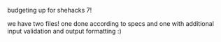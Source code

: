 budgeting up for shehacks 7!

we have two files! one done according to specs and one with additional input validation and output formatting :)
